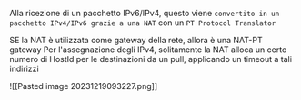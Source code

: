 Alla ricezione di un pacchetto IPv6/IPv4, questo viene `convertito in un pacchetto IPv4/IPv6 grazie a una NAT` con un `PT Protocol Translator`

SE la NAT è utilizzata come gateway della rete, allora è una NAT-PT gateway
Per l'assegnazione degli IPv4, solitamente la NAT alloca un certo numero di HostId per le destinazioni da un pull, applicando un timeout a tali indirizzi

![[Pasted image 20231219093227.png]]